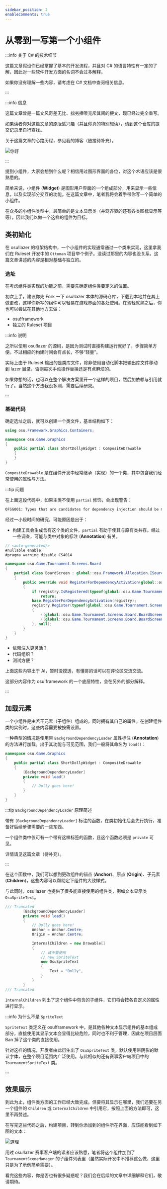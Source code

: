 ```yaml
---
sidebar_position: 2
enableComments: true
---
```


# 从零到一写第一个小组件

:::info 关于 C# 的技术细节

这篇文章假设你已经掌握了基本的开发流程，并且对 C# 的语言特性有一定的了解，因此对一些软件开发方面的名词不会过多解释。

如果你没有理解一些内容，请考虑在 C# 文档中查阅相关信息。

:::

:::info 信息

这篇文章曾是一篇文风奇差无比、拙劣捧哏充斥其间的梗文，现已经过完全重写。

如果读者你对这篇文章的原版感兴趣（并且你真的特别想读），请到这个仓库的提交记录里自行查找。

关于这篇文章的心路历程，参见我的博客（链接待补充）。

![你好](img/yhapa.png)

:::

提到小组件，大家会想到什么呢？相信用过图形界面的各位，对这个术语应该是很熟悉的。

简单来说，小组件 (**Widget**) 是图形用户界面的一个组成部分，用来显示一些信息，以及实现部分交互的功能。在这篇文章中，笔者我将会着手带你写一个简单的小组件。

在众多的小组件类型中，最简单的是文本显示类（并驾齐驱的还有各类图标显示等等），因此我们以做一个这样的组件为目标。

## 类初始化

在 osu!lazer 的框架结构中，一个小组件的实现通常通过一个类来实现，这里拿我们在 Ruleset 开发中的 `Ottoman` 项目举个例子。没读过那里的内容也没关系，这篇文章讲述的内容是相对基础与独立的。

### 选址

在考虑组件类实现的功能之前，需要先确定组件类要定义的位置。

初次上手，建议你先 Fork 一下 osu!lazer 本体的源码仓库，下载到本地并在其上做更改，这样你新写的组件可以轻易在游戏界面的各处使用。在驾轻就熟之后，你也可以尝试在其他地方去做：

- osu!framework
- 独立的 Ruleset 项目

:::info 说明

之所以使用 osu!lazer 的源码，是因为测试时直接构建运行就好了，步骤简单方便。不过相应的构建时间会有点长，不够“轻量”。

实际上由于 Ruleset 输出的是类库文件，除非使用自动化脚本把输出库文件移动到 lazer 目录，否则每次手动操作替换还是有点麻烦的。

如果你想的话，也可以在整个解决方案里开一个这样的项目，然后加依赖与引用就行了。当然这个方法我没多测，需要后续研究。

:::

### 基础代码

确定选址之后，就可以创建一个类文件，基本结构如下：

```csharp title="osu.Game/Graphics/ShortDollyWidget.cs"
using osu.Framework.Graphics.Containers;

namespace osu.Game.Graphics
{
    public partial class ShortDollyWidget : CompositeDrawable
    {
    }
}
```

`CompositeDrawable` 是在组件开发中经常继承（实现）的一个类，其中包含我们经常使用的属性与方法。

:::tip 问题

在上面这段代码中，如果主类不使用 `partial` 修饰，会出现警告：

```bash
OFSG001: Types that are candidates for dependency injection should be made partial to benefit from compile-time optimisations.
```

经过一小段时间的研究，可能原因是出于：

- 构建工具会生成含有这个类的文件，`partial` 有助于使其与原有类共存。经过一些调查，可能与类中对象的标注 (**Annotation**) 有关。

```csharp title="自动生成的类示例"
// <auto-generated/>
#nullable enable
#pragma warning disable CS4014

namespace osu.Game.Tournament.Screens.Board
{
    partial class BoardScreen : global::osu.Framework.Allocation.ISourceGeneratedDependencyActivator
    {
        public override void RegisterForDependencyActivation(global::osu.Framework.Allocation.IDependencyActivatorRegistry registry)
        {
            if (registry.IsRegistered(typeof(global::osu.Game.Tournament.Screens.Board.BoardScreen)))
                return;
            base.RegisterForDependencyActivation(registry);
            registry.Register(typeof(global::osu.Game.Tournament.Screens.Board.BoardScreen), (t, d) =>
            {
                ((global::osu.Game.Tournament.Screens.Board.BoardScreen)t).sceneManager = global::osu.Framework.Utils.SourceGeneratorUtils.GetDependency<global::osu.Game.Tournament.TournamentSceneManager?>(d, typeof(global::osu.Game.Tournament.Screens.Board.BoardScreen), null, null, true, true);
                ((global::osu.Game.Tournament.Screens.Board.BoardScreen)t).load(global::osu.Framework.Utils.SourceGeneratorUtils.GetDependency<global::osu.Framework.Graphics.Textures.TextureStore>(d, typeof(global::osu.Game.Tournament.Screens.Board.BoardScreen), null, null, false, false));
            }, null);
        }
    }
}
```

- 依赖注入更灵活？
- 代码组织？
- 测试方便？

上面这些内容出于 AI，暂时没摸透，有懂哥的话可以在评论区交流交流。

这部分内容作为 osu!framework 的一个底层特性，会在另外的部分解释。

:::

## 加载元素

一个小组件是由若干元素（子组件）组成的，同时拥有其自己的属性。在创建组件类的实例时，这些内容需要被按需设置。

一种典型的情况是使用带 `BackgroundDependencyLoader` 属性标注 (**Annotation**) 的方法进行加载。出于其功能与可见范围，我们一般将其命名为 `load()`：

```csharp title="osu.Game/Graphics/ShortDollyWidget.cs"
namespace osu.Game.Graphics
{
    public partial class ShortDollyWidget : CompositeDrawable
    {
        [BackgroundDependencyLoader]
        private void load()
        {
            // Dolly goes here!
        }
    }
}
```

:::tip `BackgroundDependencyLoader` 原理简述

带有 `[BackgroundDependencyLoader]` 标注的函数，在类初始化后会先行执行，准备好后续步骤需要的一些东西。

一个组件类中仅可有一个带有这样标签的函数，且这个函数必须是 `private` 可见。

详情请见这篇文章（待补充）。

:::

在这个函数中，我们可以想到更改组件的锚点 (**Anchor**)、原点 (**Origin**)、子元素 (**Children**)，这些内容可以帮助定下组件的大致样式。

与此同时，osu!lazer 也提供了很多能直接使用的组件类，例如文本显示类 `OsuSpriteText`。

```csharp title="ShortDollyWidget.cs"
/// Truncated
        [BackgroundDependencyLoader]
        private void load()
        {
            // Dolly goes here!
            Anchor = Anchor.Centre;
            Origin = Anchor.Centre;

            InternalChildren = new Drawable[]
            {
                // 请不要使用
                // new SpriteText
                new OsuSpriteText
                {
                    Text = "Dolly",
                }
            }
        }
/// Truncated
```

`InternalChildren` 列出了这个组件中包含的子组件，它们将会按各自定义的属性进行显示。

:::info 为什么不是 `SpriteText`

`SpriteText` 类定义在 osu!framework 中，是其他各种文本显示组件的基本组成部分，直接使用其显示文本会显得比较危险，同时也不利于管理，因此在项目层面 Ban 掉了这个类的直接使用。

针对这样的情况，开发者由此衍生出了 `OsuSpriteText` 类，默认使用带阴影的默认字体，在整个项目范围内广泛使用。与此相似的还有赛事客户端项目中的 `TournamentSpriteText` 类。

:::

## 效果展示

到此为止，组件类方面的工作已经大致完成。但要将其显示在哪里，我们还要在另一个组件的 `Children` 或 `InternalChildren` 中引用它，按照上面的方法即可，这里不再赘述。

在写完这些代码之后，构建项目，转到你添加到的组件所在界面，应该能看到如下图的文本：

![道理](img/dollyText.png)

用过 osu!lazer 赛事客户端的读者应该熟悉，笔者将这个组件加到了 `TournamentSceneManager` 的子组件列表里（虽然实际开发中不推荐这么做，这里只是为了示例简单需要）。

看完这些内容，你是否也有很多疑惑呢？我们会在后续的文章中详细解释它们，敬请期待。
